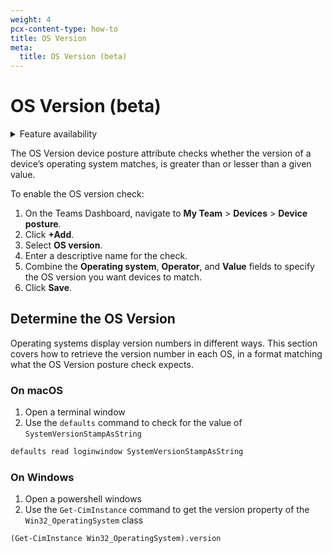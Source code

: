 ```yaml
---
weight: 4
pcx-content-type: how-to
title: OS Version
meta:
  title: OS Version (beta)
---
```


# OS Version (beta)

<details>
<summary>Feature availability</summary>
<div>

| Status | Operating Systems | [WARP mode required](/cloudflare-one/connections/connect-devices/warp/#warp-client-modes) | [Teams plans](https://www.cloudflare.com/teams-pricing/) |
| ------ | ----------------- | ----------------------------------------------------------------------------------------- | -------------------------------------------------------- |
| Beta   | macOS, Windows    | WARP with Gateway                                                                         | All plans                                                |

</div>
</details>

The OS Version device posture attribute checks whether the version of a device’s operating system matches, is greater than or lesser than a given value.

To enable the OS version check:

1.  On the Teams Dashboard, navigate to **My Team** > **Devices** > **Device posture**.
2.  Click **+Add**.
3.  Select **OS version**.
4.  Enter a descriptive name for the check.
5.  Combine the **Operating system**, **Operator**, and **Value** fields to specify the OS version you want devices to match.
6.  Click **Save**.

## Determine the OS Version

Operating systems display version numbers in different ways. This section covers how to retrieve the version number in each OS, in a format matching what the OS Version posture check expects.

### On macOS

1.  Open a terminal window
2.  Use the `defaults` command to check for the value of `SystemVersionStampAsString`

```txt
defaults read loginwindow SystemVersionStampAsString
```

### On Windows

1.  Open a powershell windows
2.  Use the `Get-CimInstance` command to get the version property of the `Win32_OperatingSystem` class

```txt
(Get-CimInstance Win32_OperatingSystem).version
```
